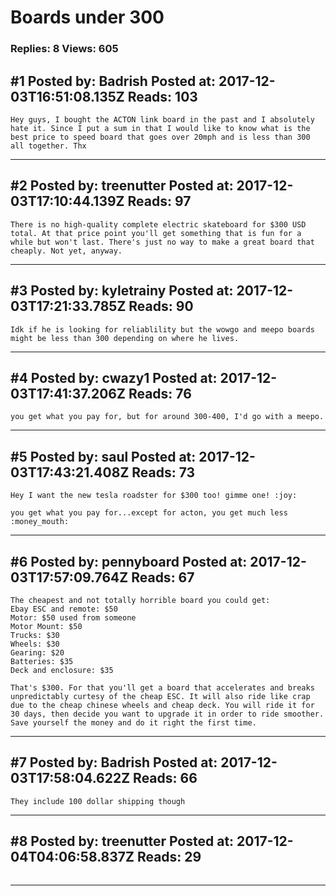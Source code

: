 # Boards under 300

### Replies: 8 Views: 605

## \#1 Posted by: Badrish Posted at: 2017-12-03T16:51:08.135Z Reads: 103

```
Hey guys, I bought the ACTON link board in the past and I absolutely hate it. Since I put a sum in that I would like to know what is the best price to speed board that goes over 20mph and is less than 300 all together. Thx
```

---
## \#2 Posted by: treenutter Posted at: 2017-12-03T17:10:44.139Z Reads: 97

```
There is no high-quality complete electric skateboard for $300 USD total. At that price point you'll get something that is fun for a while but won't last. There's just no way to make a great board that cheaply. Not yet, anyway.
```

---
## \#3 Posted by: kyletrainy Posted at: 2017-12-03T17:21:33.785Z Reads: 90

```
Idk if he is looking for reliablility but the wowgo and meepo boards might be less than 300 depending on where he lives.
```

---
## \#4 Posted by: cwazy1 Posted at: 2017-12-03T17:41:37.206Z Reads: 76

```
you get what you pay for, but for around 300-400, I'd go with a meepo.
```

---
## \#5 Posted by: saul Posted at: 2017-12-03T17:43:21.408Z Reads: 73

```
Hey I want the new tesla roadster for $300 too! gimme one! :joy:

you get what you pay for...except for acton, you get much less :money_mouth:
```

---
## \#6 Posted by: pennyboard Posted at: 2017-12-03T17:57:09.764Z Reads: 67

```
The cheapest and not totally horrible board you could get:
Ebay ESC and remote: $50
Motor: $50 used from someone
Motor Mount: $50
Trucks: $30
Wheels: $30
Gearing: $20
Batteries: $35
Deck and enclosure: $35

That's $300. For that you'll get a board that accelerates and breaks unpredictably curtesy of the cheap ESC. It will also ride like crap due to the cheap chinese wheels and cheap deck. You will ride it for 30 days, then decide you want to upgrade it in order to ride smoother. Save yourself the money and do it right the first time.
```

---
## \#7 Posted by: Badrish Posted at: 2017-12-03T17:58:04.622Z Reads: 66

```
They include 100 dollar shipping though
```

---
## \#8 Posted by: treenutter Posted at: 2017-12-04T04:06:58.837Z Reads: 29

```

```

---
